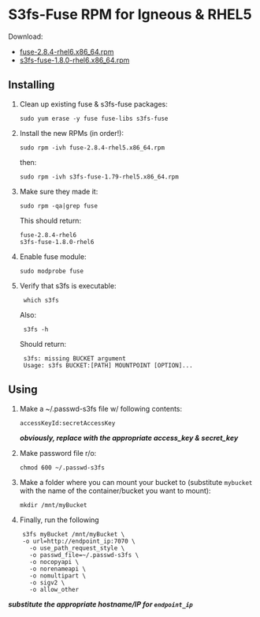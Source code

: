 # S3fs-Fuse RPM for Igneous & RHEL5

Download:

*  [fuse-2.8.4-rhel6.x86_64.rpm](RPMS/fuse-2.8.4-rhel6.x86_64.rpm)
*  [s3fs-fuse-1.8.0-rhel6.x86_64.rpm](RPMS/s3fs-fuse-1.8.0-rhel6.x86_64.rpm)

## Installing
1.  Clean up existing fuse & s3fs-fuse packages:

        sudo yum erase -y fuse fuse-libs s3fs-fuse

2.  Install the new RPMs (in order!):

        sudo rpm -ivh fuse-2.8.4-rhel5.x86_64.rpm

    then:

        sudo rpm -ivh s3fs-fuse-1.79-rhel5.x86_64.rpm

3.  Make sure they made it:  

        sudo rpm -qa|grep fuse

    This should return:

        fuse-2.8.4-rhel6
        s3fs-fuse-1.8.0-rhel6

4.  Enable fuse module:

        sudo modprobe fuse

4. Verify that s3fs is executable:

        which s3fs
    Also:
	
        s3fs -h

    Should return:

        s3fs: missing BUCKET argument
        Usage: s3fs BUCKET:[PATH] MOUNTPOINT [OPTION]...


## Using

1.  Make a ~/.passwd-s3fs file w/ following contents:

        accessKeyId:secretAccessKey

    ***obviously, replace with the appropriate access_key & secret_key***

2.  Make password file r/o:

        chmod 600 ~/.passwd-s3fs

3.  Make a folder where you can mount your bucket to (substitute `mybucket` with the name of the container/bucket you want to mount):

        mkdir /mnt/myBucket

4.  Finally, run the following

```
    s3fs myBucket /mnt/myBucket \
    -o url=http://endpoint_ip:7070 \
      -o use_path_request_style \
      -o passwd_file=~/.passwd-s3fs \
      -o nocopyapi \
      -o norenameapi \
      -o nomultipart \
      -o sigv2 \
      -o allow_other
```
***substitute the appropriate hostname/IP for `endpoint_ip`***
